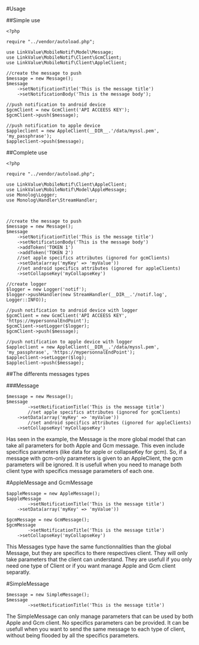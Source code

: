 #Usage

##Simple use

```
<?php

require "../vendor/autoload.php";

use LinkValue\MobileNotif\Model\Message;
use LinkValue\MobileNotif\Client\GcmClient;
use LinkValue\MobileNotif\Client\AppleClient;

//create the message to push
$message = new Message();
$message
	->setNotificationTitle('This is the message title')
	->setNotificationBody('This is the message body');

//push notification to android device
$gcmClient = new GcmClient('API ACCEESS KEY');
$gcmClient->push($message);

//push notification to apple device
$appleclient = new AppleClient(__DIR__.'/data/myssl.pem', 'my_passphrase');
$appleclient->push($message);

```

##Complete use

```
<?php

require "../vendor/autoload.php";

use LinkValue\MobileNotif\Client\AppleClient;
use LinkValue\MobileNotif\Model\AppleMessage;
use Monolog\Logger;
use Monolog\Handler\StreamHandler;



//create the message to push
$message = new Message();
$message
	->setNotificationTitle('This is the message title')
	->setNotificationBody('This is the message body')
	->addToken('TOKEN 1')
	->addToken('TOKEN 2')
	//set apple specifics attributes (ignored for gcmClients)
	->setData(array('myKey' => 'myValue'))
	//set android specifics attributes (ignored for appleClients)
	->setCollapseKey('myCollapseKey')

//create logger
$logger = new Logger('notif');
$logger->pushHandler(new StreamHandler(__DIR__.'/notif.log', Logger::INFO));

//push notification to android device with logger
$gcmClient = new GcmClient('API ACCEESS KEY', 'https://mypersonnalEndPoint');
$gcmClient->setLogger($logger);
$gcmClient->push($message);

//push notification to apple device with logger
$appleclient = new AppleClient(__DIR__.'/data/myssl.pem', 'my_passphrase', 'https://mypersonnalEndPoint');
$appleclient->setLogger($log);
$appleclient->push($message);
```

##The differents messages types

###Message
```
$message = new Message();
$message
        ->setNotificationTitle('This is the message title')
        //set apple specifics attributes (ignored for gcmClients)
	->setData(array('myKey' => 'myValue'))
        //set android specifics attributes (ignored for appleClients)
	->setCollapseKey('myCollapseKey')
```

Has seen in the example, the Message is the more global model that can take all parameters for both Apple and Gcm message.
This even include specifics parameters (like data for apple or collapseKey for gcm).
So, if a message with gcm-only parameters is given to an AppleClient, the gcm parameters will be ignored.
It is usefull when you need to manage both client type with specifics message parameters of each one.

#AppleMessage and GcmMessage
```
$appleMessage = new AppleMessage();
$appleMessage
        ->setNotificationTitle('This is the message title')
	->setData(array('myKey' => 'myValue'))

$gcmMessage = new GcmMessage();
$gcmMessage
        ->setNotificationTitle('This is the message title')
	->setCollapseKey('myCollapseKey')
```
This Messages type have the same functionnalities than the global Message, but they are specifics to there respectives client.
They will only take parameters that the client can understand.
They are usefull if you only need one type of Client or if you want manage Apple and Gcm client separatly.


#SimpleMessage
```
$message = new SimpleMessage();
$message
        ->setNotificationTitle('This is the message title')
```
The SimpleMessage can only manage parameters that can be used by both Apple and Gcm client.
No specifics parameters can be provided.
It can be usefull when you want to send the same message to each type of client, without being flooded by all the specifics parameters.
